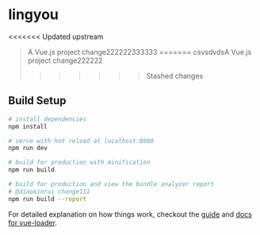 # lingyou

<<<<<<< Updated upstream
> A Vue.js project change222222333333
=======
> csvsdvdsA Vue.js project change222222
>>>>>>> Stashed changes

## Build Setup

``` bash
# install dependencies
npm install

# serve with hot reload at localhost:8080
npm run dev

# build for production with minification
npm run build

# build for production and view the bundle analyzer report
# @diaoxinrui change111
npm run build --report
```

For detailed explanation on how things work, checkout the [guide](http://vuejs-templates.github.io/webpack/) and [docs for vue-loader](http://vuejs.github.io/vue-loader).
